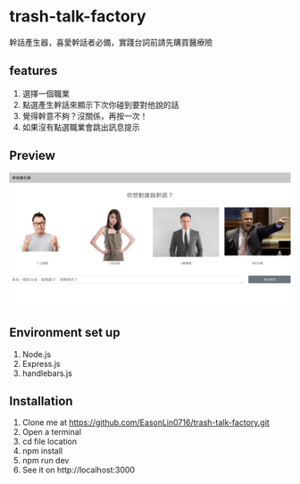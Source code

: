 # trash-talk-factory
幹話產生器，喜愛幹話者必備，實踐台詞前請先購買醫療險

## features
1. 選擇一個職業
2. 點選產生幹話來顯示下次你碰到要對他說的話
3. 覺得幹意不夠？沒關係，再按一次！
4. 如果沒有點選職業會跳出訊息提示

## Preview
![Cover](https://github.com/EasonLin0716/trash-talk-factory/blob/master/previews/cover.png)

## Environment set up
1. Node.js
2. Express.js
3. handlebars.js

## Installation
1. Clone me at https://github.com/EasonLin0716/trash-talk-factory.git
2. Open a terminal
3. cd file location
4. npm install
5. npm run dev
6. See it on http://localhost:3000
